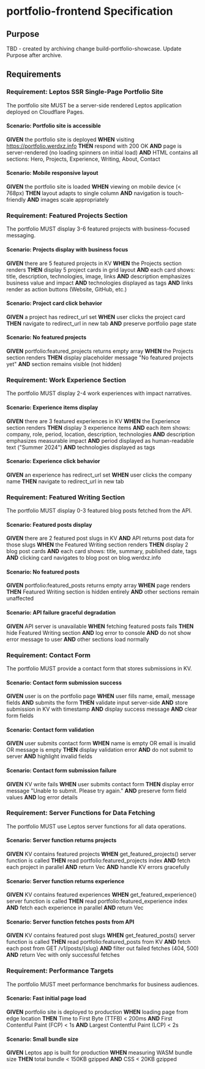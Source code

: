 # portfolio-frontend Specification

## Purpose
TBD - created by archiving change build-portfolio-showcase. Update Purpose after archive.
## Requirements
### Requirement: Leptos SSR Single-Page Portfolio Site
The portfolio site MUST be a server-side rendered Leptos application deployed on Cloudflare Pages.

#### Scenario: Portfolio site is accessible
**GIVEN** the portfolio site is deployed
**WHEN** visiting https://portfolio.werdxz.info
**THEN** respond with 200 OK
**AND** page is server-rendered (no loading spinners on initial load)
**AND** HTML contains all sections: Hero, Projects, Experience, Writing, About, Contact

#### Scenario: Mobile responsive layout
**GIVEN** the portfolio site is loaded
**WHEN** viewing on mobile device (< 768px)
**THEN** layout adapts to single column
**AND** navigation is touch-friendly
**AND** images scale appropriately

### Requirement: Featured Projects Section
The portfolio MUST display 3-6 featured projects with business-focused messaging.

#### Scenario: Projects display with business focus
**GIVEN** there are 5 featured projects in KV
**WHEN** the Projects section renders
**THEN** display 5 project cards in grid layout
**AND** each card shows: title, description, technologies, image, links
**AND** description emphasizes business value and impact
**AND** technologies displayed as tags
**AND** links render as action buttons (Website, GitHub, etc.)

#### Scenario: Project card click behavior
**GIVEN** a project has redirect_url set
**WHEN** user clicks the project card
**THEN** navigate to redirect_url in new tab
**AND** preserve portfolio page state

#### Scenario: No featured projects
**GIVEN** portfolio:featured_projects returns empty array
**WHEN** the Projects section renders
**THEN** display placeholder message "No featured projects yet"
**AND** section remains visible (not hidden)

### Requirement: Work Experience Section
The portfolio MUST display 2-4 work experiences with impact narratives.

#### Scenario: Experience items display
**GIVEN** there are 3 featured experiences in KV
**WHEN** the Experience section renders
**THEN** display 3 experience items
**AND** each item shows: company, role, period, location, description, technologies
**AND** description emphasizes measurable impact
**AND** period displayed as human-readable text ("Summer 2024")
**AND** technologies displayed as tags

#### Scenario: Experience click behavior
**GIVEN** an experience has redirect_url set
**WHEN** user clicks the company name
**THEN** navigate to redirect_url in new tab

### Requirement: Featured Writing Section
The portfolio MUST display 0-3 featured blog posts fetched from the API.

#### Scenario: Featured posts display
**GIVEN** there are 2 featured post slugs in KV
**AND** API returns post data for those slugs
**WHEN** the Featured Writing section renders
**THEN** display 2 blog post cards
**AND** each card shows: title, summary, published date, tags
**AND** clicking card navigates to blog post on blog.werdxz.info

#### Scenario: No featured posts
**GIVEN** portfolio:featured_posts returns empty array
**WHEN** page renders
**THEN** Featured Writing section is hidden entirely
**AND** other sections remain unaffected

#### Scenario: API failure graceful degradation
**GIVEN** API server is unavailable
**WHEN** fetching featured posts fails
**THEN** hide Featured Writing section
**AND** log error to console
**AND** do not show error message to user
**AND** other sections load normally

### Requirement: Contact Form
The portfolio MUST provide a contact form that stores submissions in KV.

#### Scenario: Contact form submission success
**GIVEN** user is on the portfolio page
**WHEN** user fills name, email, message fields
**AND** submits the form
**THEN** validate input server-side
**AND** store submission in KV with timestamp
**AND** display success message
**AND** clear form fields

#### Scenario: Contact form validation
**GIVEN** user submits contact form
**WHEN** name is empty OR email is invalid OR message is empty
**THEN** display validation error
**AND** do not submit to server
**AND** highlight invalid fields

#### Scenario: Contact form submission failure
**GIVEN** KV write fails
**WHEN** user submits contact form
**THEN** display error message "Unable to submit. Please try again."
**AND** preserve form field values
**AND** log error details

### Requirement: Server Functions for Data Fetching
The portfolio MUST use Leptos server functions for all data operations.

#### Scenario: Server function returns projects
**GIVEN** KV contains featured projects
**WHEN** get_featured_projects() server function is called
**THEN** read portfolio:featured_projects index
**AND** fetch each project in parallel
**AND** return Vec<Project>
**AND** handle KV errors gracefully

#### Scenario: Server function returns experience
**GIVEN** KV contains featured experiences
**WHEN** get_featured_experience() server function is called
**THEN** read portfolio:featured_experience index
**AND** fetch each experience in parallel
**AND** return Vec<Experience>

#### Scenario: Server function fetches posts from API
**GIVEN** KV contains featured post slugs
**WHEN** get_featured_posts() server function is called
**THEN** read portfolio:featured_posts from KV
**AND** fetch each post from GET /v1/posts/{slug}
**AND** filter out failed fetches (404, 500)
**AND** return Vec<BlogPost> with only successful fetches

### Requirement: Performance Targets
The portfolio MUST meet performance benchmarks for business audiences.

#### Scenario: Fast initial page load
**GIVEN** portfolio site is deployed to production
**WHEN** loading page from edge location
**THEN** Time to First Byte (TTFB) < 200ms
**AND** First Contentful Paint (FCP) < 1s
**AND** Largest Contentful Paint (LCP) < 2s

#### Scenario: Small bundle size
**GIVEN** Leptos app is built for production
**WHEN** measuring WASM bundle size
**THEN** total bundle < 150KB gzipped
**AND** CSS < 20KB gzipped

